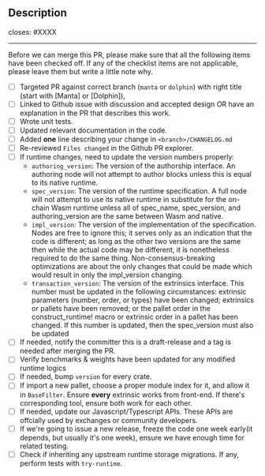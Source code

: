 <!-- < < < < < < < < < < < < < < < < < < < < < < < < < < < < < < < < < ☺
v                               ✰  Thanks for creating a PR! ✰
v    Before hitting that submit button please review the checkboxes.
v    If a checkbox is n/a - please still include it but + a little note why
☺ > > > > > > > > > > > > > > > > > > > > > > > > > > > > > > > > >  -->

## Description

<!-- Add a description of the changes that this PR introduces and the files that
are the most critical to review.
-->

closes: #XXXX

---

Before we can merge this PR, please make sure that all the following items have been
checked off. If any of the checklist items are not applicable, please leave them but
write a little note why.

- [ ] Targeted PR against correct branch (`manta` or `dolphin`) with right title (start with [Manta] or [Dolphin]),
- [ ] Linked to Github issue with discussion and accepted design OR have an explanation in the PR that describes this work.
- [ ] Wrote unit tests.
- [ ] Updated relevant documentation in the code.
- [ ] Added **one** line describing your change in `<branch>/CHANGELOG.md`
- [ ] Re-reviewed `Files changed` in the Github PR explorer.
- [ ] If runtime changes, need to update the version numbers properly:
   * `authoring_version`: The version of the authorship interface. An authoring node will not attempt to author blocks unless this is equal to its native runtime.
   * `spec_version`: The version of the runtime specification. A full node will not attempt to use its native runtime in substitute for the on-chain Wasm runtime unless all of spec_name, spec_version, and authoring_version are the same between Wasm and native.
   * `impl_version`: The version of the implementation of the specification. Nodes are free to ignore this; it serves only as an indication that the code is different; as long as the other two versions are the same then while the actual code may be different, it is nonetheless required to do the same thing. Non-consensus-breaking optimizations are about the only changes that could be made which would result in only the impl_version changing.
   * `transaction_version`: The version of the extrinsics interface. This number must be updated in the following circumstances: extrinsic parameters (number, order, or types) have been changed; extrinsics or pallets have been removed; or the pallet order in the construct_runtime! macro or extrinsic order in a pallet has been changed. If this number is updated, then the spec_version must also be updated 
- [ ] If needed, notify the committer this is a draft-release and a tag is needed after merging the PR.
- [ ] Verify benchmarks & weights have been updated for any modified runtime logics
- [ ] If needed, bump `version` for every crate.
- [ ] If import a new pallet, choose a proper module index for it, and allow it in `BaseFilter`. Ensure **every** extrinsic works from front-end. If there's corresponding tool, ensure both work for each other.
- [ ] If needed, update our Javascript/Typescript APIs. These APIs are offcially used by exchanges or community developers.
- [ ] If we're going to issue a new release, freeze the code one week early(it depends, but usually it's one week), ensure we have enough time for related testing.
- [ ] Check if inheriting any upstream runtime storage migrations. If any, perform tests with `try-runtime`.
